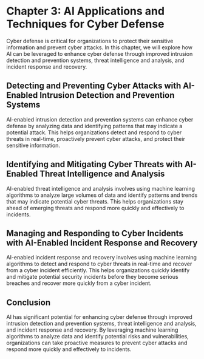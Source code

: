 Chapter 3: AI Applications and Techniques for Cyber Defense
===========================================================

Cyber defense is critical for organizations to protect their sensitive information and prevent cyber attacks. In this chapter, we will explore how AI can be leveraged to enhance cyber defense through improved intrusion detection and prevention systems, threat intelligence and analysis, and incident response and recovery.

Detecting and Preventing Cyber Attacks with AI-Enabled Intrusion Detection and Prevention Systems
-------------------------------------------------------------------------------------------------

AI-enabled intrusion detection and prevention systems can enhance cyber defense by analyzing data and identifying patterns that may indicate a potential attack. This helps organizations detect and respond to cyber threats in real-time, proactively prevent cyber attacks, and protect their sensitive information.

Identifying and Mitigating Cyber Threats with AI-Enabled Threat Intelligence and Analysis
-----------------------------------------------------------------------------------------

AI-enabled threat intelligence and analysis involves using machine learning algorithms to analyze large volumes of data and identify patterns and trends that may indicate potential cyber threats. This helps organizations stay ahead of emerging threats and respond more quickly and effectively to incidents.

Managing and Responding to Cyber Incidents with AI-Enabled Incident Response and Recovery
-----------------------------------------------------------------------------------------

AI-enabled incident response and recovery involves using machine learning algorithms to detect and respond to cyber threats in real-time and recover from a cyber incident efficiently. This helps organizations quickly identify and mitigate potential security incidents before they become serious breaches and recover more quickly from a cyber incident.

Conclusion
----------

AI has significant potential for enhancing cyber defense through improved intrusion detection and prevention systems, threat intelligence and analysis, and incident response and recovery. By leveraging machine learning algorithms to analyze data and identify potential risks and vulnerabilities, organizations can take proactive measures to prevent cyber attacks and respond more quickly and effectively to incidents.
